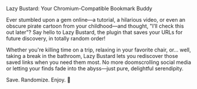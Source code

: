 Lazy Bustard: Your Chromium-Compatible Bookmark Buddy

Ever stumbled upon a gem online—a tutorial, a hilarious video, or even an obscure pirate cartoon from your childhood—and thought, "I’ll check this out later"? Say hello to Lazy Bustard, the plugin that saves your URLs for future discovery, in totally random order!

Whether you're killing time on a trip, relaxing in your favorite chair, or... well, taking a break in the bathroom, Lazy Bustard lets you rediscover those saved links when you need them most. No more doomscrolling social media or letting your finds fade into the abyss—just pure, delightful serendipity.

Save. Randomize. Enjoy. 🦆
